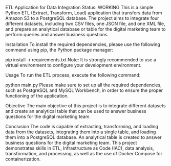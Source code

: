 ETL Application for Data Integration
Status: WORKING
This is a simple Python ETL (Extract, Transform, Load) application that transfers data from Amazon S3 to a PostgreSQL database. The project aims to integrate four different datasets, including two CSV files, one JSON file, and one XML file, and prepare an analytical database or table for the digital marketing team to perform queries and answer business questions.

Installation
To install the required dependencies, please use the following command using pip, the Python package manager:

pip install -r requirements.txt
Note: It is strongly recommended to use a virtual environment to configure your development environment.

Usage
To run the ETL process, execute the following command:

python main.py
Please make sure to set up all the required dependencies, such as PostgreSQL and MySQL Workbench, in order to ensure the proper functioning of the application.

Objective
The main objective of this project is to integrate different datasets and create an analytical table that can be used to answer business questions for the digital marketing team.

Conclusion
The code is capable of extracting, transforming, and loading data from the datasets, integrating them into a single table, and loading them into a PostgreSQL database. An analytical table is created to answer business questions for the digital marketing team. This project demonstrates skills in ETL, Infrastructure as Code (IAC), data analysis, transformation, and processing, as well as the use of Docker Compose for containerization.

